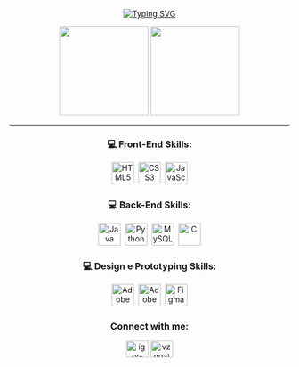 <p align="center">
    <a href="https://git.io/typing-svg">
        <img src="https://readme-typing-svg.demolab.com?font=Fira+Code&weight=600&size=25&pause=1000&color=ffffff&center=true&width=600&height=40&lines=Hey+Yo!+I'm+Igor+Vasconcellos!" alt="Typing SVG">
    </a>
</p>

<div align="center">
  <img height="160em" src="https://github-readme-stats-sigma-five.vercel.app/api?username=vzgoat&show_icons=true&theme=tokyonight&include_all_commits=true&count_private=true"/>
  <img height="160Em" src="https://github-readme-stats-sigma-five.vercel.app/api/top-langs/?username=vzgoat&layout=compact&langs_count=16&theme=tokyonight"/>
  
</div>
  
<div align="center">
<hr/>



### 💻 Front-End Skills: 

<img src="https://cdn.jsdelivr.net/gh/devicons/devicon@latest/icons/html5/html5-original.svg" alt="HTML5" widtf="40" height="40" style="max-width: 100%; margin: 0 2px;"/> </img>
<img src="https://cdn.jsdelivr.net/gh/devicons/devicon@latest/icons/css3/css3-original.svg" alt="CSS3" widtf="40" height="40" style="max-width: 100%; margin: 0 2px;"/> </img>
<img src="https://cdn.jsdelivr.net/gh/devicons/devicon@latest/icons/javascript/javascript-original.svg" alt="JavaScript" widtf="40" height="40" style="max-width: 100%; margin: 0 2px;"/> </img>
   
### 💻 Back-End Skills: 

<img src="https://cdn.jsdelivr.net/gh/devicons/devicon@latest/icons/java/java-original.svg" alt="Java" widtf="40" height="40" style="max-width: 100%; margin: 0 2px;"/> </img>
<img src="https://cdn.jsdelivr.net/gh/devicons/devicon@latest/icons/python/python-original.svg" alt="Python" widtf="40" height="40" style="max-width: 100%; margin: 0 2px;"/> </img>
<img src="https://cdn.jsdelivr.net/gh/devicons/devicon@latest/icons/mysql/mysql-original.svg" alt="MySQL" widtf="40" height="40" style="max-width: 100%; margin: 0 2px;"/> </img>
<img src="https://cdn.jsdelivr.net/gh/devicons/devicon@latest/icons/c/c-original.svg" alt="C" widtf="40" height="40" style="max-width: 100%; margin: 0 2px;"/> </img>

### 💻 Design e Prototyping Skills: 

<img src="https://cdn.jsdelivr.net/gh/devicons/devicon@latest/icons/aftereffects/aftereffects-original.svg" alt="Adobe After Effects" widtf="40" height="40" style="max-width: 100%; margin: 0 2px;"/> </img>
<img src="https://cdn.jsdelivr.net/gh/devicons/devicon@latest/icons/photoshop/photoshop-original.svg" alt="Adobe Photoshop" widtf="40" height="40" style="max-width: 100%; margin: 0 2px;"/> </img>
<img src="https://cdn.jsdelivr.net/gh/devicons/devicon@latest/icons/figma/figma-original.svg" alt="Figma" widtf="40" height="40" style="max-width: 100%; margin: 0 2px;"/> </img>

</p>

</details>

### Connect with me:
  <a href="https://linkedin.com/in/igor-vasconcellos" target="blank"><img align="center" src="https://raw.githubusercontent.com/rahuldkjain/github-profile-readme-generator/master/src/images/icons/Social/linked-in-alt.svg" alt="igor-vasconcellos" height="30" width="40" /></a>
  <a href="https://instagram.com/igorvscw" target="blank"><img align="center" src="https://raw.githubusercontent.com/rahuldkjain/github-profile-readme-generator/master/src/images/icons/Social/instagram.svg" alt="vzgoat" height="30" width="40" /></a>
  </p>
